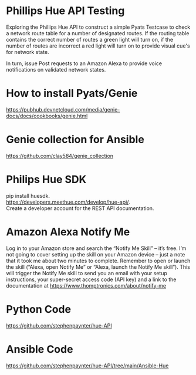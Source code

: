 # Phillips Hue API Testing

Exploring the Phillips Hue API to construct a simple Pyats Testcase to check a network route table for a number of designated routes. If the routing table contains the correct number of routes a green light will turn on, if the number of routes are incorrect a red light will turn on to provide visual cue's for network state.

In turn, issue Post requests to an Amazon Alexa to provide voice notifications on validated network states.


# How to install Pyats/Genie
https://pubhub.devnetcloud.com/media/genie-docs/docs/cookbooks/genie.html

# Genie collection for Ansible
https://github.com/clay584/genie_collection

# Philips Hue SDK
pip install huesdk.   
https://developers.meethue.com/develop/hue-api/.   
Create a developer account for the REST API documentation.  

# Amazon Alexa Notify Me
Log in to your Amazon store and search the “Notify Me Skill” – it’s free.
I’m not going to cover setting up the skill on your Amazon device – just a note that it took me about two minutes to complete.
Remember to open or launch the skill (“Alexa, open Notify Me” or “Alexa, launch the Notify Me skill”).
This will trigger the Notify Me skill to send you an email with your setup instructions, your super-secret access code (API key) and a link to the documentation at 
https://www.thomptronics.com/about/notify-me


# Python Code
https://github.com/stephenpaynter/hue-API

# Ansible Code
https://github.com/stephenpaynter/hue-API/tree/main/Ansible-Hue
